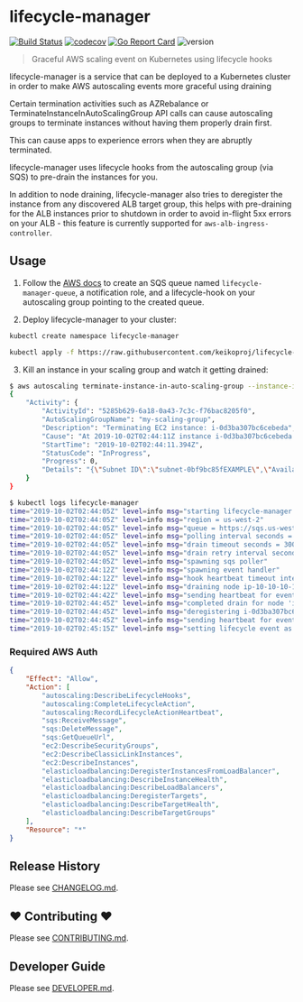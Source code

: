 # lifecycle-manager

[![Build Status](https://travis-ci.org/keikoproj/lifecycle-manager.svg?branch=master)](https://travis-ci.org/keikoproj/lifecycle-manager)
[![codecov](https://codecov.io/gh/keikoproj/lifecycle-manager/branch/master/graph/badge.svg)](https://codecov.io/gh/keikoproj/lifecycle-manager)
[![Go Report Card](https://goreportcard.com/badge/github.com/keikoproj/lifecycle-manager)](https://goreportcard.com/report/github.com/keikoproj/lifecycle-manager)
![version](https://img.shields.io/badge/version-0.3.1-green.svg?cacheSeconds=2592000)
> Graceful AWS scaling event on Kubernetes using lifecycle hooks

lifecycle-manager is a service that can be deployed to a Kubernetes cluster in order to make AWS autoscaling events more graceful using draining

Certain termination activities such as AZRebalance or TerminateInstanceInAutoScalingGroup API calls can cause autoscaling groups to terminate instances without having them properly drain first.

This can cause apps to experience errors when they are abruptly terminated.

lifecycle-manager uses lifecycle hooks from the autoscaling group (via SQS) to pre-drain the instances for you.

In addition to node draining, lifecycle-manager also tries to deregister the instance from any discovered ALB target group, this helps with pre-draining for the ALB instances prior to shutdown in order to avoid in-flight 5xx errors on your ALB - this feature is currently supported for `aws-alb-ingress-controller`.

## Usage

1. Follow the [AWS docs](https://docs.aws.amazon.com/autoscaling/ec2/userguide/lifecycle-hooks.html#sqs-notifications) to create an SQS queue named `lifecycle-manager-queue`, a notification role, and a lifecycle-hook on your autoscaling group pointing to the created queue.

2. Deploy lifecycle-manager to your cluster:

```bash
kubectl create namespace lifecycle-manager

kubectl apply -f https://raw.githubusercontent.com/keikoproj/lifecycle-manager/master/examples/lifecycle-manager.yaml
```

3. Kill an instance in your scaling group and watch it getting drained:

```bash
$ aws autoscaling terminate-instance-in-auto-scaling-group --instance-id i-0d3ba307bc6cebeda --region us-west-2 --no-should-decrement-desired-capacity
{
    "Activity": {
        "ActivityId": "5285b629-6a18-0a43-7c3c-f76bac8205f0",
        "AutoScalingGroupName": "my-scaling-group",
        "Description": "Terminating EC2 instance: i-0d3ba307bc6cebeda",
        "Cause": "At 2019-10-02T02:44:11Z instance i-0d3ba307bc6cebeda was taken out of service in response to a user request.",
        "StartTime": "2019-10-02T02:44:11.394Z",
        "StatusCode": "InProgress",
        "Progress": 0,
        "Details": "{\"Subnet ID\":\"subnet-0bf9bc85fEXAMPLE\",\"Availability Zone\":\"us-west-2c\"}"
    }
}

$ kubectl logs lifecycle-manager
time="2019-10-02T02:44:05Z" level=info msg="starting lifecycle-manager service v0.3.0"
time="2019-10-02T02:44:05Z" level=info msg="region = us-west-2"
time="2019-10-02T02:44:05Z" level=info msg="queue = https://sqs.us-west-2.amazonaws.com/00000EXAMPLE/lifecycle-manager-queue"
time="2019-10-02T02:44:05Z" level=info msg="polling interval seconds = 10"
time="2019-10-02T02:44:05Z" level=info msg="drain timeout seconds = 300"
time="2019-10-02T02:44:05Z" level=info msg="drain retry interval seconds = 30"
time="2019-10-02T02:44:05Z" level=info msg="spawning sqs poller"
time="2019-10-02T02:44:12Z" level=info msg="spawning event handler"
time="2019-10-02T02:44:12Z" level=info msg="hook heartbeat timeout interval is 60, will send heartbeat every 30 seconds"
time="2019-10-02T02:44:12Z" level=info msg="draining node ip-10-10-10-10.us-west-2.compute.internal"
time="2019-10-02T02:44:42Z" level=info msg="sending heartbeat for event with instance 'i-0d3ba307bc6cebeda' and sleeping for 30 seconds"
time="2019-10-02T02:44:45Z" level=info msg="completed drain for node 'ip-10-10-10-10.us-west-2.compute.internal'"
time="2019-10-02T02:44:45Z" level=info msg="deregistering i-0d3ba307bc6cebeda from arn:aws:elasticloadbalancing:us-west-2:00000EXAMPLE:targetgroup/targetgroup-9b26c8689f3b53a1ef0/53e66aede612f044"
time="2019-10-02T02:44:45Z" level=info msg="sending heartbeat for event with instance 'i-0d3ba307bc6cebeda' and sleeping for 30 seconds"
time="2019-10-02T02:45:15Z" level=info msg="setting lifecycle event as completed with result: 'CONTINUE'"
```

### Required AWS Auth

```json
{
    "Effect": "Allow",
    "Action": [
        "autoscaling:DescribeLifecycleHooks",
        "autoscaling:CompleteLifecycleAction",
        "autoscaling:RecordLifecycleActionHeartbeat",
        "sqs:ReceiveMessage",
        "sqs:DeleteMessage",
        "sqs:GetQueueUrl",
        "ec2:DescribeSecurityGroups",
        "ec2:DescribeClassicLinkInstances",
        "ec2:DescribeInstances",
        "elasticloadbalancing:DeregisterInstancesFromLoadBalancer",
        "elasticloadbalancing:DescribeInstanceHealth",
        "elasticloadbalancing:DescribeLoadBalancers",
        "elasticloadbalancing:DeregisterTargets",
        "elasticloadbalancing:DescribeTargetHealth",
        "elasticloadbalancing:DescribeTargetGroups"
    ],
    "Resource": "*"
}
```

## Release History

Please see [CHANGELOG.md](.github/CHANGELOG.md).

## ❤ Contributing ❤

Please see [CONTRIBUTING.md](.github/CONTRIBUTING.md).

## Developer Guide

Please see [DEVELOPER.md](.github/DEVELOPER.md).
